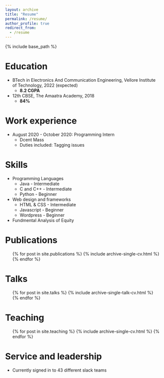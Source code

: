 ```yaml
---
layout: archive
title: "Resume"
permalink: /resume/
author_profile: true
redirect_from:
  - /resume
---
```


{% include base_path %}

Education
======
* BTech in Electronics And Communication Engineering, Vellore Institute of Technology, 2022 (expected)
  * **8.2 CGPA**
* 12th CBSE, The Amaatra Academy, 2018
  * **84%**

Work experience
======
* August 2020 - October 2020: Programming Intern
  * Dcent Mass
  * Duties included: Tagging issues

  
Skills
======
* Programming Languages
  * Java - Intermediate
  * C and C++ - Intermediate
  * Python - Beginner
* Web design and frameworks
  * HTML & CSS - Intermediate
  * Javascript - Beginner
  * Wordpress - Beginner
* Fundmental Analysis of Equity

Publications
======
  <ul>{% for post in site.publications %}
    {% include archive-single-cv.html %}
  {% endfor %}</ul>
  
Talks
======
  <ul>{% for post in site.talks %}
    {% include archive-single-talk-cv.html %}
  {% endfor %}</ul>
  
Teaching
======
  <ul>{% for post in site.teaching %}
    {% include archive-single-cv.html %}
  {% endfor %}</ul>
  
Service and leadership
======
* Currently signed in to 43 different slack teams
